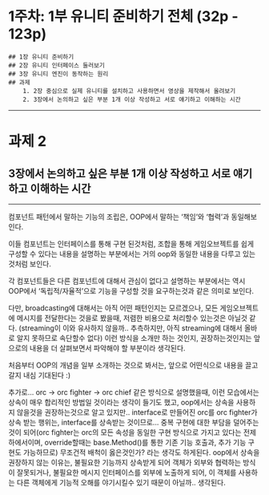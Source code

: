 # 1주차: 1부 유니티 준비하기 전체 (32p - 123p)
    ## 1장 유니티 준비하기
    ## 2장 유니티 인터페이스 둘러보기
    ## 3장 유니티 엔진이 동작하는 원리
    ## 과제
        1. 2장 중심으로 실제 유니티를 설치하고 사용하면서 영상을 제작해서 올려보기
        2. 3장에서 논의하고 싶은 부분 1개 이상 작성하고 서로 얘기하고 이해하는 시간


---
# 과제 2 
## 3장에서 논의하고 싶은 부분 1개 이상 작성하고 서로 얘기하고 이해하는 시간
---

컴포넌트 패턴에서 말하는 기능의 조립은, OOP에서 말하는 ‘책임’와 ‘협력’과 동일해보인다.

이들 컴포넌트는 인터페이스를 통해 구현 된것처럼, 조합을 통해 게임오브젝트를 쉽게 구성할 수 있다는 내용을 설명하는 부분에서는 거의 oop와 동일한 내용을 다루고 있는 것처럼 보인다.

각 컴포넌트들은 다른 컴포넌트에 대해서 관심이 없다고 설명하는 부분에서는 역시 OOP에서 ‘독립적/자율적’으로 기능을 구성할 것을 요구하는것과 같은 의미로 보인다.

다만, broadcasting에 대해서는 아직 어떤 패턴인지는 모르겠으나, 모든 게임오브젝트에 메시지를 전달한다는 것을로 봤을때, 저렴한 비용으로 처리할수 있는것은 아닐것 같다. (streaming이 이와 유사하지 않을까.. 추측하지만, 아직 streaming에 대해서 올바로 알지 못하므로 속단할수 없다)
이런 방식을 소개만 하는 것인지, 권장하는것인지는 앞으로의 내용을 더 살펴보면서 파악해야 할 부분이라 생각된다.

처음부터 OOP의 개념을 일부 소개하는 것으로 봐서는, 앞으로 어떤식으로 내용을 끌고갈지 내심 기대된다 :)

추가로… orc -> orc fighter -> orc chief 같은 방식으로 설명했을때, 이런 모습에서는 상속이 매우 합리적인 방법일 것이라는 생각이 들기도 했고, oop에서는 상속을 사용하지 않을것을 권장하는것으로 알고 있지만..
interface로 만들어진 orc를 orc fighter가 상속 받는 행위는, interface를 상속받는 것이므로…
중복 구현에 대한 부담을 덜어주는 것이 되어(orc fighter는 orc의 모든 속성을 동일한 구현 방식으로 가지고 있다는 전제 하에서이며, override할때는 base.Method()를 통한 기존 기능 호출과, 추가 기능 구현도 가능하므로) 무조건적 배척이 옳은것인가? 라는 생각도 하게된다.
oop에서 상속을 권장하지 않는 이유는, 불필요한 기능까지 상속받게 되어 객체가 외부와 협력하는 방식이 잘못되거나, 불필요한 메시지 인터페이스를 외부에 노출하게 되어, 이 객체를 사용하는 다른 객체에게 기능적 오해를 야기시킬수 있기 때문이 아닐까.. 생각된다.
